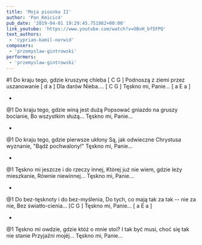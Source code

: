 ```yaml
---
title: 'Moja piosnka II'
author: 'Pan_Kmicic4'
pub_date: '2019-04-01 19:29:45.751862+00:00'
link_youtube: 'https://www.youtube.com/watch?v=OBvH_bf5FPQ'
text_authors:
 - 'cyprian-kamil-norwid'
composers:
 - 'przemyslaw-gintrowski'
performers:
 - 'przemyslaw-gintrowski'
---
```


#1
Do kraju tego, gdzie kruszynę chleba [ C G ]
Podnoszą z ziemi przez uszanowanie [ d a ]
Dla darów Nieba.... [ C G ]
Tęskno mi, Panie... [ a E a ]

*

@1
Do kraju tego, gdzie winą jest dużą
Popsować gniazdo na gruszy bocianie,
Bo wszystkim służą...
Tęskno mi, Panie...

*

@1
Do kraju tego, gdzie pierwsze ukłony
Są, jak odwieczne Chrystusa wyznanie,
"Bądź pochwalony!"
Tęskno mi, Panie...

*

@1
Tęskno mi jeszcze i do rzeczy innej,
Której już nie wiem, gdzie leży mieszkanie,
Równie niewinnej...
Tęskno mi, Panie...

*

@1
Do bez-tęsknoty i do bez-myślenia,
Do tych, co mają tak za tak --
nie za nie, 
Bez światło-cienia... [C G ]
Tęskno mi, Panie... [ a E a ]

*

@1
Tęskno mi owdzie, gdzie któż o mnie stoi?
I tak być musi, choć się tak nie stanie
Przyjaźni mojéj...
Tęskno mi, Panie...